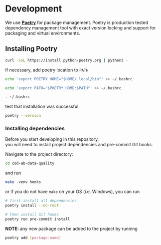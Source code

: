 # Development

We use **[Poetry](https://python-poetry.org/)** for package management.
Poetry is production tested dependency management
tool with exact version locking and support
for packaging and virtual environments.

## Installing Poetry

```bash
curl -sSL https://install.python-poetry.org | python3 -
```

If necessary, add poetry location to `PATH`

```bash
echo 'export POETRY_HOME="$HOME/.local/bin"' >> ~/.bashrc

echo 'export PATH="$POETRY_HOME:$PATH"' >> ~/.bashrc

. ~/.bashrc
```

test that installation was successful

```bash
poetry --version
```

### Installing dependencies

Before you start developing in this repository,  
you will need to install project dependencies and pre-commit Git hooks.

Navigate to the project directory:

```bash
cd cod-ab-data-quality
```

and run

```bash
make .venv hooks
```

or if you do not have `make` on your OS (i.e. Windows), you can run

```bash
# first install all dependencies
poetry install --no-root

# then install Git hooks
poetry run pre-commit install
```

**NOTE:** any new package can be added to the project by running

```bash
poetry add [package-name]
```
